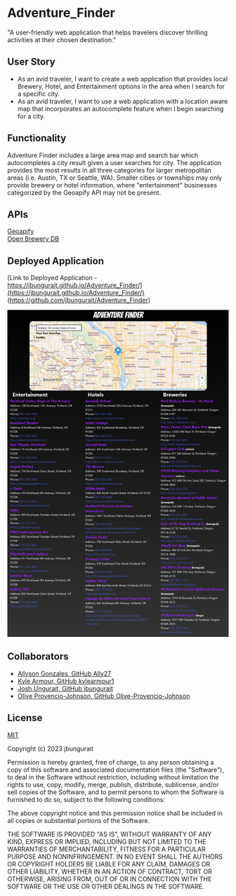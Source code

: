 # Adventure_Finder

"A user-friendly web application that helps travelers discover thrilling activities at their chosen destination."

## User Story 
- As an avid traveler, I want to create a web application that provides local Brewery, Hotel, and Entertainment options in the area when I search for a specific city.  
- As an avid traveler, I want to use a web application with a location aware map that incorporates an autocomplete feature when I begin searching for a city. 


## Functionality
Adventure Finder includes a large area map and search bar which autocompletes a city result given a user searches for city. The application provides the most results in all three categories for larger metropolitan areas (i.e. Austin, TX or Seattle, WA). Smaller cities or townships may only provide brewery or hotel information, where "entertainment" businesses categorized by the Geoapify API may not be present. 

## APIs
[Geoapify](https://www.geoapify.com/) <br>
[Open Brewery DB](https://www.openbrewerydb.org/)


## Deployed Application 
[Link to Deployed Application - https://jbungurait.github.io/Adventure_Finder/](https://jbungurait.github.io/Adventure_Finder/)
(https://github.com/jbungurait/Adventure_Finder)


![image](Assets/Screenshot%202023-02-16%20at%2022-09-10%20Adventure%20Finder.png)

## Collaborators
- [Allyson Gonzales, GitHub Ally27](https://github.com/Ally27)
- [Kyle Armour, GitHub kylearmour1](https://github.com/kylearmour1)
- [Josh Ungurait, GitHub jbungurait](https://github.com/jbungurait/Adventure_Finder)
- [Olive Provencio-Johnson, GitHub Olive-Provencio-Johnson](https://github.com/Olive-Provencio-Johnson)


## License

[MIT](https://choosealicense.com/licenses/mit/)

Copyright (c) 2023 jbungurait

Permission is hereby granted, free of charge, to any person obtaining a copy
of this software and associated documentation files (the "Software"), to deal
in the Software without restriction, including without limitation the rights
to use, copy, modify, merge, publish, distribute, sublicense, and/or sell
copies of the Software, and to permit persons to whom the Software is
furnished to do so, subject to the following conditions:

The above copyright notice and this permission notice shall be included in all
copies or substantial portions of the Software.

THE SOFTWARE IS PROVIDED "AS IS", WITHOUT WARRANTY OF ANY KIND, EXPRESS OR
IMPLIED, INCLUDING BUT NOT LIMITED TO THE WARRANTIES OF MERCHANTABILITY,
FITNESS FOR A PARTICULAR PURPOSE AND NONINFRINGEMENT. IN NO EVENT SHALL THE
AUTHORS OR COPYRIGHT HOLDERS BE LIABLE FOR ANY CLAIM, DAMAGES OR OTHER
LIABILITY, WHETHER IN AN ACTION OF CONTRACT, TORT OR OTHERWISE, ARISING FROM,
OUT OF OR IN CONNECTION WITH THE SOFTWARE OR THE USE OR OTHER DEALINGS IN THE
SOFTWARE.

